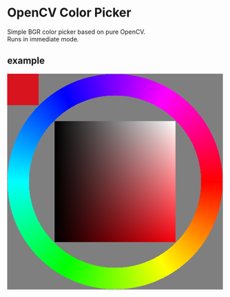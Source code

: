 # OpenCV Color Picker
Simple BGR color picker based on pure OpenCV.  
Runs in immediate mode.

## example
![image](https://github.com/jooooow/OpenCV_color_picker/blob/main/sample.png)
